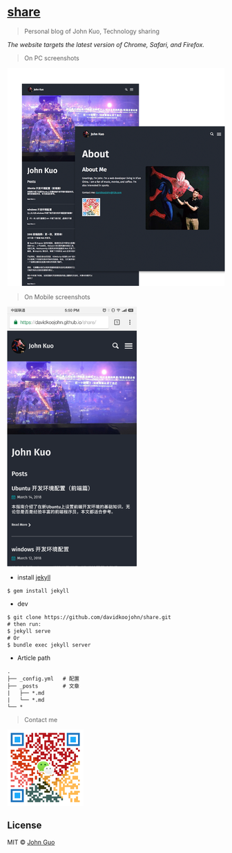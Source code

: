 # [share](https://davidkoojohn.github.io/share/)

> Personal blog of John Kuo, Technology sharing

*The website targets the latest version of Chrome, Safari, and Firefox.*

> On PC screenshots

<a href="https://davidkoojohn.github.io/share/">
	<img src="assets/images/screenshot.png" width="700">
</a>

> On Mobile screenshots

<a href="https://davidkoojohn.github.io">
	<img src="assets/images/screenshot-mobile.png" width="300">
</a>

* install [jekyll](https://jekyllrb.com/)
```
$ gem install jekyll
```
* dev
```
$ git clone https://github.com/davidkoojohn/share.git
# then run:
$ jekyll serve
# Or
$ bundle exec jekyll server
```
* Article path
```
.
├── _config.yml   # 配置
├── _posts        # 文章
|   ├── *.md
|   └── *.md
└── *
```

> Contact me

<a href="https://davidkoojohn.github.io/about">
	<img src="assets/wechat_300px.png" width="177">
</a>

## License

MIT © [John Guo](https://davidkoojohn.github.io)


  